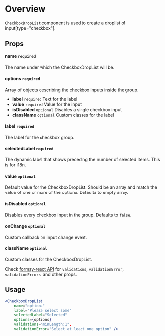 #  Overview

`CheckboxDropList` component is used to create a droplist of input[type="checkbox"].

## Props

#### name `required`

The name under which the CheckboxDropList will be.

#### options `required`

Array of objects describing the checkbox inputs inside the group.

- **label** `required` Text for the label
- **value** `required` Value for the input
- **isDisabled** `optional` Disables a single checkbox input
- **className** `optional` Custom classes for the label

#### label `required`

The label for the checkbox group.

#### selectedLabel `required`

The dynamic label that shows preceding the number of selected items.
This is for i18n.

#### value `optional`

Default value for the CheckboxDropList. Should be an array and match the value of one or more of the options. Defaults to empty array.

#### isDisabled `optional`

Disables every checkbox input in the group. Defaults to `false`.

#### onChange `optional`

Custom callback on input change event.

#### className `optional`

Custom classes for the CheckboxDropList.

Check [formsy-react API](https://github.com/christianalfoni/formsy-react/blob/master/API.md) for `validations`, `validationError`, `validationErrors`, and other props.

## Usage

```jsx
<CheckboxDropList
    name="options"
    label="Please select some"
    selectedLabel="Selected"
    options={options}
    validations="minLength:1",
    validationError="Select at least one option" />
```
